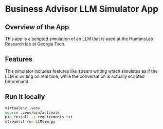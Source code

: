 # Business Advisor LLM Simulator App

## Overview of the App

This app is a scripted simulation of an LLM that is used at the HumansLab Research lab at Georgia Tech.

## Features

This simulator includes features like stream writing which simulates as if the LLM is writing on real time, while the conversation is actually scripted beforehand.

## Run it locally

```sh
virtualenv .venv
source .venv/bin/activate
pip install -r requirements.txt
streamlit run LLMsim.py
```
